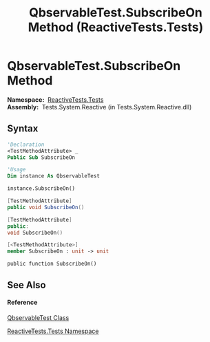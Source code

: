 ﻿---
title: QbservableTest.SubscribeOn Method  (ReactiveTests.Tests)
TOCTitle: SubscribeOn Method
ms:assetid: M:ReactiveTests.Tests.QbservableTest.SubscribeOn
ms:mtpsurl: https://msdn.microsoft.com/en-us/library/reactivetests.tests.qbservabletest.subscribeon(v=VS.103)
ms:contentKeyID: 36621063
ms.date: 06/28/2011
mtps_version: v=VS.103
f1_keywords:
- ReactiveTests.Tests.QbservableTest.SubscribeOn
dev_langs:
- CSharp
- JScript
- VB
- FSharp
- c++
---

# QbservableTest.SubscribeOn Method

**Namespace:**  [ReactiveTests.Tests](hh289046\(v=vs.103\).md)  
**Assembly:**  Tests.System.Reactive (in Tests.System.Reactive.dll)

## Syntax

``` vb
'Declaration
<TestMethodAttribute> _
Public Sub SubscribeOn
```

``` vb
'Usage
Dim instance As QbservableTest

instance.SubscribeOn()
```

``` csharp
[TestMethodAttribute]
public void SubscribeOn()
```

``` c++
[TestMethodAttribute]
public:
void SubscribeOn()
```

``` fsharp
[<TestMethodAttribute>]
member SubscribeOn : unit -> unit 
```

``` jscript
public function SubscribeOn()
```

## See Also

#### Reference

[QbservableTest Class](hh315250\(v=vs.103\).md)

[ReactiveTests.Tests Namespace](hh289046\(v=vs.103\).md)

